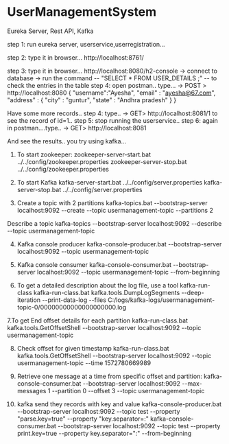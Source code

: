 # UserManagementSystem
Eureka Server, Rest API, Kafka

step 1:
run eureka server, userservice,userregistration...

step 2: type it in browser...
http://localhost:8761/

step 3: type it in browser...
http://localhost:8080/h2-console
 -> connect to database
 -> run the command -- "SELECT * FROM USER_DETAILS ;" -- to check the entries in the table
step 4: open postman..
type...
 -> POST > http://localhost:8080
 {
    "username":"Ayesha",
    "email" : "ayesha@67.com",
    "address" : {
        "city" : "guntur",
        "state" : "Andhra pradesh"
    }
}

Have some more records..
step 4: type..
 -> GET> http://localhost:8081/1
 to see the record of id=1..
step 5: stop running the userservice..
step 6: again in postman....type..
 -> GET> http://localhost:8081

 And see the results..
 you try using kafka...

 1. To start zookeeper:
zookeeper-server-start.bat  ../../config/zookeeper.properties
zookeeper-server-stop.bat  ../../config/zookeeper.properties

2. To start Kafka
kafka-server-start.bat  ../../config/server.properties
kafka-server-stop.bat  ../../config/server.properties

3. Create a topic with 2 partitions
kafka-topics.bat --bootstrap-server localhost:9092 --create --topic usermanagement-topic --partitions 2

Describe a topic
kafka-topics --bootstrap-server localhost:9092 --describe --topic usermanagement-topic

4. Kafka console producer
kafka-console-producer.bat --bootstrap-server localhost:9092 --topic  usermanagement-topic

5. Kafka console consumer
kafka-console-consumer.bat --bootstrap-server localhost:9092  --topic usermanagement-topic --from-beginning

6. To get a detailed description about the log file, use a tool kafka-run-class
kafka-run-class.bat kafka.tools.DumpLogSegments --deep-iteration --print-data-log --files C:/logs/kafka-logs/usermanagement-topic-0/00000000000000000000.log

7.To get End offset details for each partition
kafka-run-class.bat kafka.tools.GetOffsetShell --bootstrap-server localhost:9092 --topic usermanagement-topic

8. Check offset for given timestamp
kafka-run-class.bat kafka.tools.GetOffsetShell --bootstrap-server localhost:9092 --topic usermanagement-topic --time 1572780669989

9. Retrieve one message at a time from specific offset and partition:
kafka-console-consumer.bat --bootstrap-server localhost:9092 --max-messages 1  --partition 0  --offset 3 --topic usermanagement-topic


10. kafka send they records with key and value
kafka-console-producer.bat --bootstrap-server localhost:9092 --topic test --property "parse.key=true" --property "key.separator=:"
kafka-console-consumer.bat --bootstrap-server localhost:9092 --topic test --property print.key=true --property key.separator=":" --from-beginning
